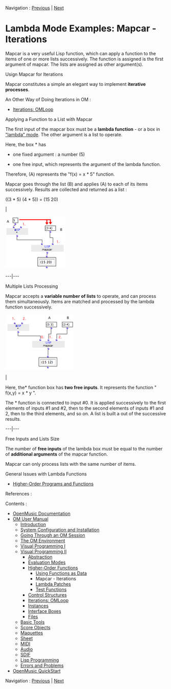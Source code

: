 Navigation : [Previous](Funcall "page précédente\(Using Functions
as Data\)") | [Next](LambdaPatch "Next\(Lambda
Patches\)")


# Lambda Mode Examples: Mapcar \- Iterations

Mapcar is a very useful Lisp function, which can apply a function to the items
of one or more lists successively. The function is assigned is the first
argument of mapcar. The lists are assigned as other argument(s).

Usign Mapcar for Iterations

Mapcar constitutes a simple an elegant way to implement **iterative
processes**.

An Other Way of Doing Iterations in OM :

  * [Iterations: OMLoop](OMLoop)

Applying a Function to a List with Mapcar

The first input of the  mapcar box must be a **lambda function** - or a box in
["lambda" mode](LambdaMode). The other argument is a list to operate.

Here, the box *  has

  * one fixed argument : a number (5)

  * one free input, which represents the argument of the lambda function.

Therefore, (A) represents the "f(x) = x * 5" function.

Mapcar goes through the list (B) and applies (A) to each of its items
successively. Results are collected and returned as a list :

((3 * 5) (4 * 5)) = (15 20)

|

![](../res/mapcar-curry.png)  
  
---|---  
  
Multiple Lists Processing

Mapcar accepts a **variable number of lists** to operate, and can process them
simultaneously. Items are matched and processed by the lambda function
successively.

![](../res/multi-mapcar.png)

|

Here, the* function box has **two free inputs**. It represents the function "
f(x,y) = x * y ".

The  * function is connected to input #0. It is applied successively to the
first elements of inputs #1 and #2, then to the second elements of inputs #1
and 2, then to the third elements, and so on. A list is built a out of the
successive results.  
  
---|---  
  
Free Inputs and Lists Size

The number of **free inputs** of the lambda box must be equal to the number of
**additional arguments** of the mapcar function.

Mapcar can only process lists with the same number of items.

General Issues with Lambda Functions

  * [Higher-Order Programs and Functions](HighOrder)

References :

Contents :

  * [OpenMusic Documentation](OM-Documentation)
  * [OM User Manual](OM-User-Manual)
    * [Introduction](00-Contents)
    * [System Configuration and Installation](Installation)
    * [Going Through an OM Session](Goingthrough)
    * [The OM Environment](Environment)
    * [Visual Programming I](BasicVisualProgramming)
    * [Visual Programming II](AdvancedVisualProgramming)
      * [Abstraction](Abstraction)
      * [Evaluation Modes](EvalModes)
      * [Higher-Order Functions](HighOrder)
        * [Using Functions as Data](Funcall)
        * Mapcar \- Iterations
        * [Lambda Patches](LambdaPatch)
        * [Test Functions](LambdaTest)
      * [Control Structures](Control)
      * [Iterations: OMLoop](OMLoop)
      * [Instances](Instances)
      * [Interface Boxes](InterfaceBoxes)
      * [Files](Files)
    * [Basic Tools](BasicObjects)
    * [Score Objects](ScoreObjects)
    * [Maquettes](Maquettes)
    * [Sheet](Sheet)
    * [MIDI](MIDI)
    * [Audio](Audio)
    * [SDIF](SDIF)
    * [Lisp Programming](Lisp)
    * [Errors and Problems](errors)
  * [OpenMusic QuickStart](QuickStart-Chapters)

Navigation : [Previous](Funcall "page précédente\(Using Functions
as Data\)") | [Next](LambdaPatch "Next\(Lambda
Patches\)")


